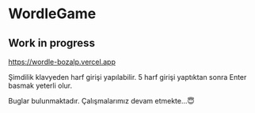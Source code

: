 # WordleGame

<h2>
  Work in progress
  </h2>

https://wordle-bozalp.vercel.app

Şimdilik klavyeden harf girişi yapılabilir. 5 harf girişi yaptıktan sonra Enter basmak yeterli olur.

Buglar bulunmaktadır. Çalışmalarımız devam etmekte...😇
